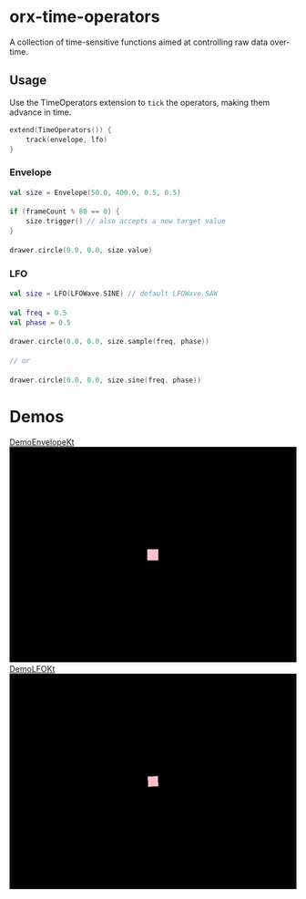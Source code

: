 # orx-time-operators

A collection of time-sensitive functions aimed at controlling raw data over-time.

## Usage

Use the TimeOperators extension to `tick` the operators, making them advance in time.

```kotlin
extend(TimeOperators()) {
    track(envelope, lfo)
}
```

### Envelope

```kotlin
val size = Envelope(50.0, 400.0, 0.5, 0.5)

if (frameCount % 80 == 0) {
    size.trigger() // also accepts a new target value
}

drawer.circle(0.0, 0.0, size.value)
```

### LFO

```kotlin
val size = LFO(LFOWave.SINE) // default LFOWave.SAW

val freq = 0.5
val phase = 0.5

drawer.circle(0.0, 0.0, size.sample(freq, phase))

// or

drawer.circle(0.0, 0.0, size.sine(freq, phase))
```


<!-- __demos__ >
# Demos
[DemoEnvelopeKt](src/demo/kotlin/DemoEnvelopeKt.kt
![DemoEnvelopeKt](https://github.com/openrndr/orx/blob/media/orx-time-operators/images/DemoEnvelopeKt.png
[DemoLFOKt](src/demo/kotlin/DemoLFOKt.kt
![DemoLFOKt](https://github.com/openrndr/orx/blob/media/orx-time-operators/images/DemoLFOKt.png
<!-- __demos__ -->
# Demos
[DemoEnvelopeKt](src/demo/kotlin/DemoEnvelopeKt.kt)
![DemoEnvelopeKt](https://raw.githubusercontent.com/openrndr/orx/media/orx-time-operators/images/DemoEnvelopeKt.png)
[DemoLFOKt](src/demo/kotlin/DemoLFOKt.kt)
![DemoLFOKt](https://raw.githubusercontent.com/openrndr/orx/media/orx-time-operators/images/DemoLFOKt.png)